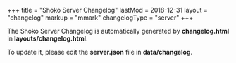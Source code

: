 +++
title = "Shoko Server Changelog"
lastMod = 2018-12-31
layout  = "changelog"
markup = "mmark"
changelogType = "server"
+++

The Shoko Server Changelog is automatically generated by **changelog.html** in **layouts/changelog.html**. 

To update it, please edit the **server.json** file in **data/changelog**. 